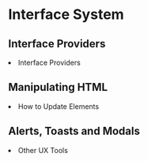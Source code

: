 # Interface System

## Interface Providers

<li>
  <x-link href="/interface/providers">
    Interface Providers
  </x-link>
</li>

## Manipulating HTML

<li>
  <x-link href="/interface/elements">
    How to Update Elements
  </x-link>
</li>

## Alerts, Toasts and Modals

<li>
  
  <x-link href="/interface/tools">
    Other UX Tools
  </x-link>
</li>